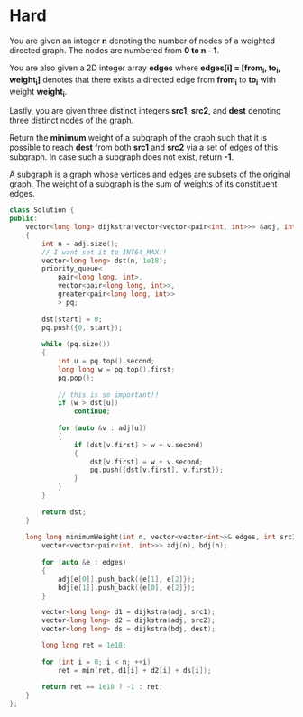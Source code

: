# Hard

You are given an integer **n** denoting the number of nodes of a weighted directed graph. The nodes are numbered from **0 to n - 1**.

You are also given a 2D integer array **edges** where **edges[i] = [from<sub>i</sub>, to<sub>i</sub>, weight<sub>i</sub>]** denotes that there exists a directed edge from **from<sub>i</sub>** to **to<sub>i</sub>** with weight **weight<sub>i</sub>**.

Lastly, you are given three distinct integers **src1**, **src2**, and **dest** denoting three distinct nodes of the graph.

Return the **minimum** weight of a subgraph of the graph such that it is possible to reach **dest** from both **src1** and **src2** via a set of edges of this subgraph. In case such a subgraph does not exist, return **-1**.

A subgraph is a graph whose vertices and edges are subsets of the original graph. The weight of a subgraph is the sum of weights of its constituent edges.

```cpp
class Solution {
public:
    vector<long long> dijkstra(vector<vector<pair<int, int>>> &adj, int start)
    {
        int n = adj.size();
        // I want set it to INT64_MAX!!
        vector<long long> dst(n, 1e18);
        priority_queue<
            pair<long long, int>, 
            vector<pair<long long, int>>, 
            greater<pair<long long, int>>
            > pq;
        
        dst[start] = 0;
        pq.push({0, start});
        
        while (pq.size())
        {
            int u = pq.top().second;
            long long w = pq.top().first;
            pq.pop();
            
            // this is so important!!
            if (w > dst[u])
                continue;
            
            for (auto &v : adj[u])
            {
                if (dst[v.first] > w + v.second)
                {
                    dst[v.first] = w + v.second;
                    pq.push({dst[v.first], v.first});
                }
            }
        }
        
        return dst;
    }
    
    long long minimumWeight(int n, vector<vector<int>>& edges, int src1, int src2, int dest) {
        vector<vector<pair<int, int>>> adj(n), bdj(n);
        
        for (auto &e : edges)
        {
            adj[e[0]].push_back({e[1], e[2]});
            bdj[e[1]].push_back({e[0], e[2]});
        }

        vector<long long> d1 = dijkstra(adj, src1);
        vector<long long> d2 = dijkstra(adj, src2);
        vector<long long> ds = dijkstra(bdj, dest);

        long long ret = 1e18;
        
        for (int i = 0; i < n; ++i)
            ret = min(ret, d1[i] + d2[i] + ds[i]);
        
        return ret == 1e18 ? -1 : ret;
    }
};
```
